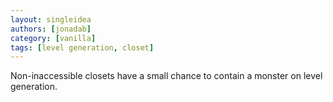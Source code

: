 ```yaml
---
layout: singleidea
authors: [jonadab]
category: [vanilla]
tags: [level generation, closet]
---
```

Non-inaccessible closets have a small chance to contain a monster on level generation.
